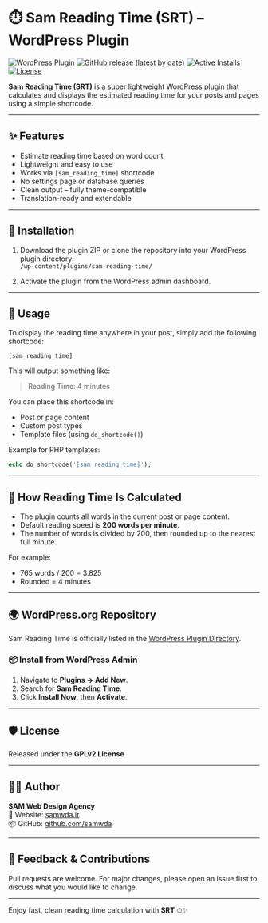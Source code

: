 # ⏱️ Sam Reading Time (SRT) – WordPress Plugin
[![WordPress Plugin](https://img.shields.io/wordpress/plugin/v/sam-reading-time.svg?style=flat-square)](https://wordpress.org/plugins/sam-reading-time/)
[![GitHub release (latest by date)](https://img.shields.io/github/v/release/samwda/srt?style=flat-square)](https://github.com/samwda/srt/releases)
[![Active Installs](https://img.shields.io/wordpress/plugin/installs/sam-reading-time.svg?style=flat-square)](https://wordpress.org/plugins/sam-reading-time/)
[![License](https://img.shields.io/github/license/samwda/srt?style=flat-square)](https://github.com/samwda/srt/blob/main/LICENSE)

**Sam Reading Time (SRT)** is a super lightweight WordPress plugin that calculates and displays the estimated reading time for your posts and pages using a simple shortcode.

---

## ✨ Features

- Estimate reading time based on word count
- Lightweight and easy to use
- Works via `[sam_reading_time]` shortcode
- No settings page or database queries
- Clean output – fully theme-compatible
- Translation-ready and extendable

---

## 🔧 Installation

1. Download the plugin ZIP or clone the repository into your WordPress plugin directory:  
   `/wp-content/plugins/sam-reading-time/`

2. Activate the plugin from the WordPress admin dashboard.

---

## 🧩 Usage

To display the reading time anywhere in your post, simply add the following shortcode:

```
[sam_reading_time]
```

This will output something like:

> Reading Time: 4 minutes

You can place this shortcode in:

- Post or page content
- Custom post types
- Template files (using `do_shortcode()`)

Example for PHP templates:

```php
echo do_shortcode('[sam_reading_time]');
```

---

## 🧠 How Reading Time Is Calculated

- The plugin counts all words in the current post or page content.
- Default reading speed is **200 words per minute**.
- The number of words is divided by 200, then rounded up to the nearest full minute.

For example:

- 765 words / 200 = 3.825
- Rounded = 4 minutes

---

## 🌍 WordPress.org Repository

Sam Reading Time is officially listed in the [WordPress Plugin Directory](https://wordpress.org/plugins/sam-reading-time/).

### 📦 Install from WordPress Admin

1. Navigate to **Plugins → Add New**.
2. Search for **Sam Reading Time**.
3. Click **Install Now**, then **Activate**.

---

## 🛡 License

Released under the **GPLv2 License**  

---

## 👨‍💻 Author

**SAM Web Design Agency**  
🔗 Website: [samwda.ir](https://samwda.ir)  
📦 GitHub: [github.com/samwda](https://github.com/samwda)

---

## 💬 Feedback & Contributions

Pull requests are welcome. For major changes, please open an issue first to discuss what you would like to change.

---

Enjoy fast, clean reading time calculation with **SRT** ⏱✨
